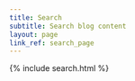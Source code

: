 ```yaml
---
title: Search
subtitle: Search blog content
layout: page
link_ref: search_page
---
```


{% include search.html %}